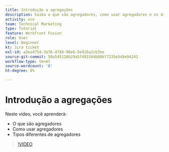 ```yaml
---
title: Introdução a agregações
description: Saiba o que são agregadores, como usar agregadores e os diferentes tipos de agregadores em [!DNL Adobe Workfront Fusion].
activity: use
team: Technical Marketing
type: Tutorial
feature: Workfront Fusion
role: User
level: Beginner
kt: Jira ticket
exl-id: a3ea475d-3a76-4788-98eb-5e916a2cb3ee
source-git-commit: 58a545120b29a5f492344b89b77235e548e94241
workflow-type: tm+mt
source-wordcount: '0'
ht-degree: 0%

---
```


# Introdução a agregações

Neste vídeo, você aprenderá:

* O que são agregadores
* Como usar agregadores
* Tipos diferentes de agregadores

>[!VIDEO](https://video.tv.adobe.com/v/335279/?quality=12)
